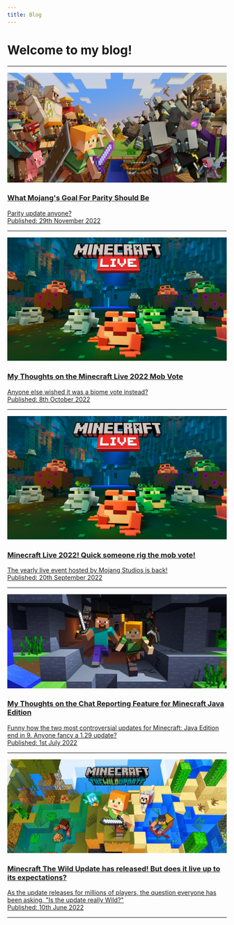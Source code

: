 ```yaml
---
title: Blog
---
```


# Welcome to my blog!

<div class="col">
    <hr style="height: 2px; border-width: 0; color: gray; background-color: gray;" />
    <div class="indent">
        <a href="/blog/mojang-parity-goal">
            <div class="row">
                <div class="col-3">
                    <img loading="lazy" class="img-fluid" src="../.vuepress/public/assets/images/blog/UGFyaXR5.png" alt="Thumbnail For What Mojang's Goal For Parity Should Be" />
                </div>
                <div class="col">
                    <h3>What Mojang's Goal For Parity Should Be</h3>
                    <p></p>
                    <div>Parity update anyone?</div>
                    <div class="text-muted">Published: 29th November 2022</div>
                    <p></p>
                </div>
            </div>
        </a>
    </div>
    <hr style="height: 2px; border-width: 0; color: gray; background-color: gray;" />
    <div class="indent">
        <a href="/blog/mob-vote-2022">
            <div class="row">
                <div class="col-3">
                    <img loading="lazy" class="img-fluid" src="../.vuepress/public/assets/images/blog/TWluZWNyYWZ0TGl2ZTIwMjI=.png" alt="Thumbnail For My Thoughts on the Minecraft Live 2022 Mob Vote" />
                </div>
                <div class="col">
                    <h3>My Thoughts on the Minecraft Live 2022 Mob Vote</h3>
                    <p></p>
                    <div>Anyone else wished it was a biome vote instead?</div>
                    <div class="text-muted">Published: 8th October 2022</div>
                    <p></p>
                </div>
            </div>
        </a>
    </div>
    <hr style="height: 2px; border-width: 0; color: gray; background-color: gray;" />
    <div class="indent">
        <a href="/blog/minecraft-live-2022">
            <div class="row">
                <div class="col-3">
                    <img loading="lazy" class="img-fluid" src="../.vuepress/public/assets/images/blog/TWluZWNyYWZ0TGl2ZTIwMjI=.png" alt="Thumbnail For Minecraft Live 2022! Quick someone rig the mob vote!" />
                </div>
                <div class="col">
                    <h3>Minecraft Live 2022! Quick someone rig the mob vote!</h3>
                    <p></p>
                    <div>The yearly live event hosted by Mojang Studios is back!</div>
                    <div class="text-muted">Published: 20th September 2022</div>
                    <p></p>
                </div>
            </div>
        </a>
    </div>
    <hr style="height: 2px; border-width: 0; color: gray; background-color: gray;" />
    <div class="indent">
        <a href="/blog/chat_report_thoughts">
            <div class="row">
                <div class="col-3">
                    <img loading="lazy" class="img-fluid" src="../.vuepress/public/assets/images/blog/image.png" alt="Thumbnail For My Thoughts on the Chat Reporting Feature for Minecraft Java Edition" />
                </div>
                <div class="col">
                    <h3>My Thoughts on the Chat Reporting Feature for Minecraft Java Edition</h3>
                    <p></p>
                    <div>Funny how the two most controversial updates for Minecraft: Java Edition end in 9. Anyone fancy a 1.29 update?</div>
                    <div class="text-muted">Published: 1st July 2022</div>
                    <p></p>
                </div>
            </div>
        </a>
    </div>
    <hr style="height: 2px; border-width: 0; color: gray; background-color: gray;" />
    <div class="indent">
        <a href="/blog/wild_update_review">
            <div class="row">
                <div class="col-3">
                    <img loading="lazy" class="img-fluid" src="../.vuepress/public/assets/images/blog/banner.png" alt="Minecraft The Wild Update has released! But does it live up to its expectations?" />
                </div>
                <div class="col">
                    <h3>Minecraft The Wild Update has released! But does it live up to its expectations?</h3>
                    <p></p>
                    <div>As the update releases for millions of players, the question everyone has been asking, "Is the update really Wild?"</div>
                    <div class="text-muted">Published: 10th June 2022</div>
                    <p></p>
                </div>
            </div>
        </a>
    </div>
    <hr style="height: 2px; border-width: 0; color: gray; background-color: gray;" />
</div>
